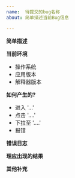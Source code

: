 ```yaml
---
name:  待提交的bug名称
about: 简单描述当前Bug信息

---
```


**简单描述**


**当前环境**
 - 操作系统
 - 应用版本
 - 解释器版本
 
**如何产生的?**

* 进入 '...'
* 点击 '....'
* 下拉至 '....'
* 报错

**错误日志**

**理应出现的结果**

**其他补充**
